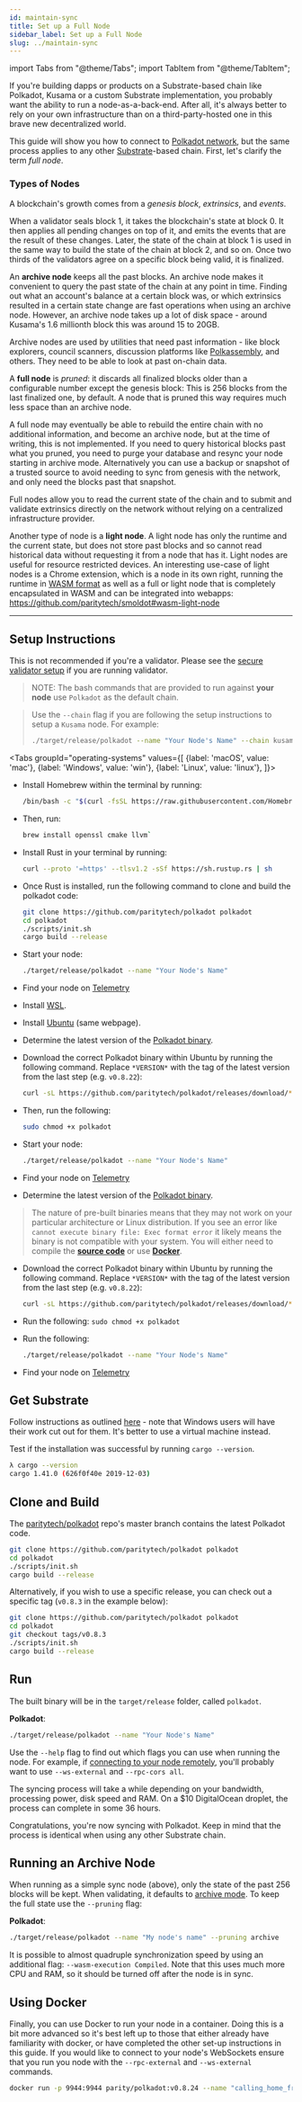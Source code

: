 ```yaml
---
id: maintain-sync
title: Set up a Full Node
sidebar_label: Set up a Full Node
slug: ../maintain-sync
---
```


import Tabs from "@theme/Tabs";
import TabItem from "@theme/TabItem";

If you're building dapps or products on a Substrate-based chain like Polkadot, Kusama or a custom
Substrate implementation, you probably want the ability to run a node-as-a-back-end. After all, it's
always better to rely on your own infrastructure than on a third-party-hosted one in this brave new
decentralized world.

This guide will show you how to connect to [Polkadot network](https://polkadot.network/), but the
same process applies to any other [Substrate](https://substrate.dev/docs/en/)-based chain. First,
let's clarify the term _full node_.

### Types of Nodes

A blockchain's growth comes from a _genesis block_, _extrinsics_, and _events_.

When a validator seals block 1, it takes the blockchain's state at block 0. It then applies all
pending changes on top of it, and emits the events that are the result of these changes. Later, the
state of the chain at block 1 is used in the same way to build the state of the chain at block 2,
and so on. Once two thirds of the validators agree on a specific block being valid, it is finalized.

An **archive node** keeps all the past blocks. An archive node makes it convenient to query the past
state of the chain at any point in time. Finding out what an account's balance at a certain block
was, or which extrinsics resulted in a certain state change are fast operations when using an
archive node. However, an archive node takes up a lot of disk space - around Kusama's 1.6 millionth
block this was around 15 to 20GB.

Archive nodes are used by utilities that need past information - like block explorers, council
scanners, discussion platforms like [Polkassembly](https://polkassembly.io), and others. They need
to be able to look at past on-chain data.

A **full node** is _pruned_: it discards all finalized blocks older than a configurable number
except the genesis block: This is 256 blocks from the last finalized one, by default. A node that is
pruned this way requires much less space than an archive node.

A full node may eventually be able to rebuild the entire chain with no additional information, and
become an archive node, but at the time of writing, this is not implemented. If you need to query
historical blocks past what you pruned, you need to purge your database and resync your node
starting in archive mode. Alternatively you can use a backup or snapshot of a trusted source to
avoid needing to sync from genesis with the network, and only need the blocks past that snapshot.

Full nodes allow you to read the current state of the chain and to submit and validate extrinsics
directly on the network without relying on a centralized infrastructure provider.

Another type of node is a **light node**. A light node has only the runtime and the current state,
but does not store past blocks and so cannot read historical data without requesting it from a node
that has it. Light nodes are useful for resource restricted devices. An interesting use-case of
light nodes is a Chrome extension, which is a node in its own right, running the runtime in [WASM
format](https://github.com/paritytech/substrate-light-ui) as well as a full or light node that is
completely encapsulated in WASM and can be integrated into webapps:
https://github.com/paritytech/smoldot#wasm-light-node

<!--seperates content from instructions-->

---

<!--setup instructions differ per os, presented in tabs-->

## Setup Instructions

This is not recommended if you're a validator. Please see the
[secure validator setup](maintain-guides-secure-validator.md) if you are running validator.

> NOTE: The bash commands that are provided to run against **your node** use
> `Polkadot` as the default chain.

> Use the `--chain` flag if you are
> following the setup instructions to setup a `Kusama` node.
> For example:
>
> ```bash
> ./target/release/polkadot --name "Your Node's Name" --chain kusama
> ```

<Tabs
groupId="operating-systems"
values={[
{label: 'macOS', value: 'mac'},
{label: 'Windows', value: 'win'},
{label: 'Linux', value: 'linux'},
]}>
<TabItem value="mac">

- Install Homebrew within the terminal by running:
  ```bash
  /bin/bash -c "$(curl -fsSL https://raw.githubusercontent.com/Homebrew/install/master/install.sh)"
  ```
- Then, run:

  ```bash
  brew install openssl cmake llvm`
  ```

- Install Rust in your terminal by running:
  ```bash
  curl --proto '=https' --tlsv1.2 -sSf https://sh.rustup.rs | sh
  ```
- Once Rust is installed, run the following command to clone and build the polkadot code:
  ```bash
  git clone https://github.com/paritytech/polkadot polkadot
  cd polkadot
  ./scripts/init.sh
  cargo build --release
  ```
- Start your node:

  ```bash
  ./target/release/polkadot --name "Your Node's Name"
  ```

- Find your node on [Telemetry](https://telemetry.polkadot.io/#list/Polkadot)

</TabItem>
<TabItem value="win">

- Install [WSL](https://docs.microsoft.com/en-us/windows/wsl/install-win10).
- Install [Ubuntu](https://docs.microsoft.com/en-us/windows/wsl/install-win10) (same webpage).

- Determine the latest version of the [Polkadot binary](https://github.com/paritytech/polkadot/releases).
- Download the correct Polkadot binary within Ubuntu by running the following command. Replace
  `*VERSION*` with the tag of the latest version from the last step (e.g. `v0.8.22`):

  ```bash
  curl -sL https://github.com/paritytech/polkadot/releases/download/*VERSION*/polkadot -o polkadot
  ```

- Then, run the following:
  ```bash
  sudo chmod +x polkadot
  ```
- Start your node:

  ```bash
  ./target/release/polkadot --name "Your Node's Name"
  ```

- Find your node on [Telemetry](https://telemetry.polkadot.io/#list/Polkadot)

</TabItem>
<TabItem value="linux">

- Determine the latest version of the [Polkadot binary](https://github.com/paritytech/polkadot/releases).

> The nature of pre-built binaries means that they may not work on your particular architecture or Linux distribution.
> If you see an error like `cannot execute binary file: Exec format error` it likely means the binary is not compatible
> with your system. You will either need to compile the [**source code**](#clone-and-build) or use [**Docker**](#using-docker).

- Download the correct Polkadot binary within Ubuntu by running the following command. Replace
  `*VERSION*` with the tag of the latest version from the last step (e.g. `v0.8.22`):

  ```bash
  curl -sL https://github.com/paritytech/polkadot/releases/download/*VERSION*/polkadot -o polkadot
  ```

- Run the following: `sudo chmod +x polkadot`
- Run the following:

  ```bash
  ./target/release/polkadot --name "Your Node's Name"
  ```

- Find your node on [Telemetry](https://telemetry.polkadot.io/#list/Polkadot)

</TabItem>
</Tabs>

## Get Substrate

Follow instructions as outlined
[here](https://substrate.dev/docs/en/knowledgebase/getting-started) - note that Windows users will
have their work cut out for them. It's better to use a virtual machine instead.

Test if the installation was successful by running `cargo --version`.

```bash
λ cargo --version
cargo 1.41.0 (626f0f40e 2019-12-03)
```

## Clone and Build

The [paritytech/polkadot](https://github.com/paritytech/polkadot) repo's master branch contains the
latest Polkadot code.

```bash
git clone https://github.com/paritytech/polkadot polkadot
cd polkadot
./scripts/init.sh
cargo build --release
```

Alternatively, if you wish to use a specific release, you can check out a specific tag (`v0.8.3` in
the example below):

```bash
git clone https://github.com/paritytech/polkadot polkadot
cd polkadot
git checkout tags/v0.8.3
./scripts/init.sh
cargo build --release
```

## Run

The built binary will be in the `target/release` folder, called `polkadot`.

**Polkadot**:

```bash
./target/release/polkadot --name "Your Node's Name"
```

Use the `--help` flag to find out which flags you can use when running the node. For example, if
[connecting to your node remotely](maintain-wss.md), you'll probably want to use `--ws-external` and
`--rpc-cors all`.

The syncing process will take a while depending on your bandwidth, processing power, disk speed and
RAM. On a \$10 DigitalOcean droplet, the process can complete in some 36 hours.

Congratulations, you're now syncing with Polkadot. Keep in mind that the process is identical when
using any other Substrate chain.

## Running an Archive Node

When running as a simple sync node (above), only the state of the past 256 blocks will be kept. When
validating, it defaults to [archive mode](#types-of-nodes). To keep the full state use the
`--pruning` flag:

**Polkadot**:

```bash
./target/release/polkadot --name "My node's name" --pruning archive
```

It is possible to almost quadruple synchronization speed by using an additional flag:
`--wasm-execution Compiled`. Note that this uses much more CPU and RAM, so it should be turned off
after the node is in sync.

## Using Docker

Finally, you can use Docker to run your node in a container. Doing this is a bit more advanced so
it's best left up to those that either already have familiarity with docker, or have completed the
other set-up instructions in this guide. If you would like to connect to your node's WebSockets
ensure that you run you node with the `--rpc-external` and `--ws-external` commands.

```zsh
docker run -p 9944:9944 parity/polkadot:v0.8.24 --name "calling_home_from_a_docker_container" --rpc-external --ws-external
```
